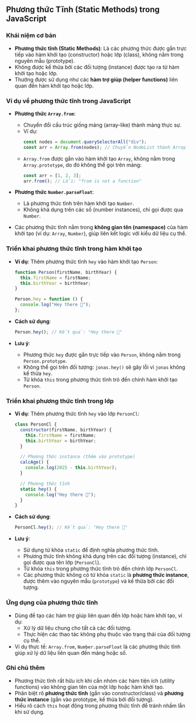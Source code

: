 ## Phương thức Tĩnh (Static Methods) trong JavaScript

### Khái niệm cơ bản

- **Phương thức tĩnh (Static Methods)**: Là các phương thức được gắn trực tiếp vào hàm khởi tạo (constructor) hoặc lớp (class), không nằm trong nguyên mẫu (prototype).
- Không được kế thừa bởi các đối tượng (instance) được tạo ra từ hàm khởi tạo hoặc lớp.
- Thường được sử dụng như các **hàm trợ giúp (helper functions)** liên quan đến hàm khởi tạo hoặc lớp.

### Ví dụ về phương thức tĩnh trong JavaScript

- **Phương thức `Array.from`**:
  - Chuyển đổi cấu trúc giống mảng (array-like) thành mảng thực sự.
  - Ví dụ:
    ```javascript
    const nodes = document.querySelectorAll("div");
    const arr = Array.from(nodes); // Chuyển NodeList thành Array
    ```
  - `Array.from` được gắn vào hàm khởi tạo `Array`, không nằm trong `Array.prototype`, do đó không thể gọi trên mảng:
    ```javascript
    const arr = [1, 2, 3];
    arr.from(); // Lỗi: "from is not a function"
    ```
- **Phương thức `Number.parseFloat`**:

  - Là phương thức tĩnh trên hàm khởi tạo `Number`.
  - Không khả dụng trên các số (number instances), chỉ gọi được qua `Number`.

- Các phương thức tĩnh nằm trong **không gian tên (namespace)** của hàm khởi tạo (ví dụ: `Array`, `Number`), giúp liên kết logic với kiểu dữ liệu cụ thể.

### Triển khai phương thức tĩnh trong hàm khởi tạo

- **Ví dụ**: Thêm phương thức tĩnh `hey` vào hàm khởi tạo `Person`:

  ```javascript
  function Person(firstName, birthYear) {
    this.firstName = firstName;
    this.birthYear = birthYear;
  }

  Person.hey = function () {
    console.log("Hey there 👋");
  };
  ```

- **Cách sử dụng**:
  ```javascript
  Person.hey(); // Kết quả: "Hey there 👋"
  ```
- **Lưu ý**:
  - Phương thức `hey` được gắn trực tiếp vào `Person`, không nằm trong `Person.prototype`.
  - Không thể gọi trên đối tượng: `jonas.hey()` sẽ gây lỗi vì `jonas` không kế thừa `hey`.
  - Từ khóa `this` trong phương thức tĩnh trỏ đến chính hàm khởi tạo `Person`.

### Triển khai phương thức tĩnh trong lớp

- **Ví dụ**: Thêm phương thức tĩnh `hey` vào lớp `PersonCl`:

  ```javascript
  class PersonCl {
    constructor(firstName, birthYear) {
      this.firstName = firstName;
      this.birthYear = birthYear;
    }

    // Phương thức instance (thêm vào prototype)
    calcAge() {
      console.log(2025 - this.birthYear);
    }

    // Phương thức tĩnh
    static hey() {
      console.log("Hey there 👋");
    }
  }
  ```

- **Cách sử dụng**:
  ```javascript
  PersonCl.hey(); // Kết quả: "Hey there 👋"
  ```
- **Lưu ý**:
  - Sử dụng từ khóa `static` để định nghĩa phương thức tĩnh.
  - Phương thức tĩnh không khả dụng trên các đối tượng (instance), chỉ gọi được qua tên lớp (`PersonCl`).
  - Từ khóa `this` trong phương thức tĩnh trỏ đến chính lớp `PersonCl`.
  - Các phương thức không có từ khóa `static` là **phương thức instance**, được thêm vào nguyên mẫu (`prototype`) và kế thừa bởi các đối tượng.

### Ứng dụng của phương thức tĩnh

- Dùng để tạo các hàm trợ giúp liên quan đến lớp hoặc hàm khởi tạo, ví dụ:
  - Xử lý dữ liệu chung cho tất cả các đối tượng.
  - Thực hiện các thao tác không phụ thuộc vào trạng thái của đối tượng cụ thể.
- Ví dụ thực tế: `Array.from`, `Number.parseFloat` là các phương thức tĩnh giúp xử lý dữ liệu liên quan đến mảng hoặc số.

### Ghi chú thêm

- Phương thức tĩnh rất hữu ích khi cần nhóm các hàm tiện ích (utility functions) vào không gian tên của một lớp hoặc hàm khởi tạo.
- Phân biệt rõ **phương thức tĩnh** (gắn vào constructor/class) và **phương thức instance** (gắn vào prototype, kế thừa bởi đối tượng).
- Hiểu rõ cách `this` hoạt động trong phương thức tĩnh để tránh nhầm lẫn khi sử dụng.
